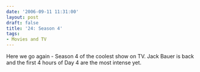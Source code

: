 ```yaml
---
date: '2006-09-11 11:31:00'
layout: post
draft: false
title: '24: Season 4'
tags:
- Movies and TV
---
```


Here we go again - Season 4 of the coolest show on TV. Jack Bauer is back and the first 4 hours of Day 4 are the most intense yet.
